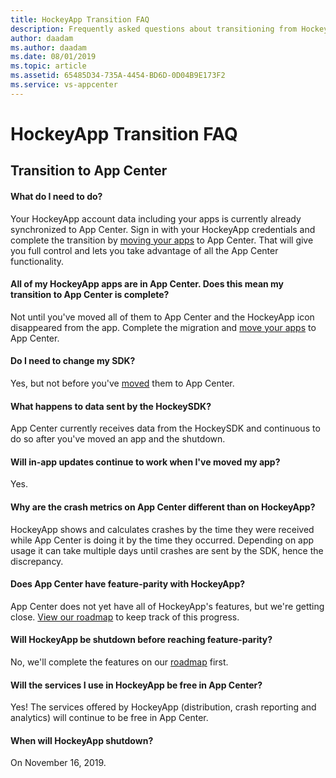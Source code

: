 ```yaml
---
title: HockeyApp Transition FAQ
description: Frequently asked questions about transitioning from HockeyApp to App Center
author: daadam
ms.author: daadam
ms.date: 08/01/2019
ms.topic: article
ms.assetid: 65485D34-735A-4454-BD6D-0D04B9E173F2
ms.service: vs-appcenter
---
```


# HockeyApp Transition FAQ

## Transition to App Center

#### What do I need to do?

Your HockeyApp account data including your apps is currently already synchronized to App Center. Sign in with your HockeyApp credentials and complete the transition by [moving your apps](https://appcenter.ms/hockeyapp-transition-center) to App Center. That will give you full control and lets you take advantage of all the App Center functionality.

#### All of my HockeyApp apps are in App Center. Does this mean my transition to App Center is complete?

Not until you've moved all of them to App Center and the HockeyApp icon disappeared from the app. Complete the migration and [move your apps](https://appcenter.ms/hockeyapp-transition-center) to App Center.

#### Do I need to change my SDK?

Yes, but not before you've [moved](~/transition/moving/index.md) them to App Center.

#### What happens to data sent by the HockeySDK?

App Center currently receives data from the HockeySDK and continuous to do so after you've moved an app and the shutdown.

#### Will in-app updates continue to work when I've moved my app?

Yes.

#### Why are the crash metrics on App Center different than on HockeyApp?

HockeyApp shows and calculates crashes by the time they were received while App Center is doing it by the time they occurred. Depending on app usage it can take multiple days until crashes are sent by the SDK, hence the discrepancy.

#### Does App Center have feature-parity with HockeyApp?

App Center does not yet have all of HockeyApp's features, but we're getting close. [View our roadmap](https://github.com/Microsoft/appcenter/wiki/Roadmap) to keep track of this progress.

#### Will HockeyApp be shutdown before reaching feature-parity?

No, we'll complete the features on our [roadmap](https://github.com/Microsoft/appcenter/wiki/Roadmap) first.

#### Will the services I use in HockeyApp be free in App Center?

Yes! The services offered by HockeyApp (distribution, crash reporting and analytics) will continue to be free in App Center.

#### When will HockeyApp shutdown?

On November 16, 2019.